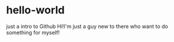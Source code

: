 # hello-world
just a intro to Github
Hi!I'm just a guy new to there who want to do something for myself!
